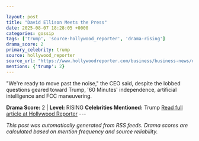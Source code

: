 ```yaml
---

layout: post
title: "David Ellison Meets the Press"
date: 2025-08-07 18:28:05 +0000
categories: gossip
tags: ['trump', 'source-hollywood_reporter', 'drama-rising']
drama_score: 2
primary_celebrity: trump
source: hollywood_reporter
source_url: "https://www.hollywoodreporter.com/business/business-news/david-ellison-paramount-skydance-1236339514/"
mentions: {'trump': 2}
---
```


"We're ready to move past the noise," the CEO said, despite the lobbed questions geared toward Trump, '60 Minutes' independence, artificial intelligence and FCC maneuvering.

**Drama Score:** 2 | **Level:** RISING **Celebrities Mentioned:** Trump [Read full article at Hollywood Reporter](https://www.hollywoodreporter.com/business/business-news/david-ellison-paramount-skydance-1236339514/) --- 

*This post was automatically generated from RSS feeds. Drama scores are calculated based on mention frequency and source reliability.*